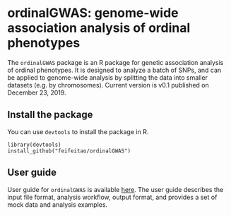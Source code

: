 # ordinalGWAS: genome-wide association analysis of ordinal phenotypes
The `ordinalGWAS` package is an R package for genetic association analysis of ordinal phenotypes. It is designed to analyze a batch of SNPs, and can be applied to genome-wide analysis by splitting the data into smaller datasets (e.g. by chromosomes).
Current version is v0.1 published on December 23, 2019.

## Install the package
You can use `devtools` to install the package in R.
```
library(devtools)
install_github("feifeitao/ordinalGWAS")
```

## User guide
User guide for `ordinalGWAS` is available [here](https://htmlpreview.github.io/?https://github.com/feifeitao/ordinalGWAS/blob/master/vignettes/ordinalGWAS_vignette.html). The user guide describes the input file format, analysis workflow, output format, and provides a set of mock data and analysis examples.
